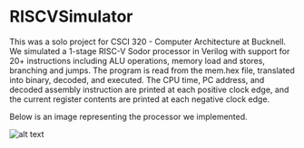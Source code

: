 # RISCVSimulator

This was a solo project for CSCI 320 - Computer Architecture at Bucknell. We simulated a 1-stage RISC-V Sodor processor in Verilog with support for 20+ instructions including ALU operations, memory load and stores, branching and jumps. The program is read from the mem.hex file, translated into binary, decoded, and executed. The CPU time, PC address, and decoded assembly instruction are printed at each positive clock edge, and the current register contents are printed at each negative clock edge.

Below is an image representing the processor we implemented.

![alt text](https://i.imgur.com/auD2Lul.png)